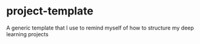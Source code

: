 # project-template
A generic template that I use to remind myself of how to structure my deep learning projects
